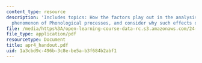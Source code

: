 ```yaml
---
content_type: resource
description: 'Includes topics: How the factors play out in the analysis of a particular
  phenomenon of Phonological processes, and consider why such effects occur.'
file: /media/https%3A/open-learning-course-data-rc.s3.amazonaws.com/24-962-advanced-phonology-spring-2005/1a3cbd9c496b3c8ebe5ab3f684b2abf1_apr4_handout.pdf
file_type: application/pdf
resourcetype: Document
title: apr4_handout.pdf
uid: 1a3cbd9c-496b-3c8e-be5a-b3f684b2abf1
---
```

